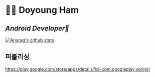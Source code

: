 # 👨‍💻 Doyoung Ham

## _Android Developer📱_

  
  [![Anurag's github stats](https://github-readme-stats.vercel.app/api?username=onxmoreplz)](https://github.com/anuraghazra/github-readme-stats)
  
  
  ## 퍼블리싱
  https://play.google.com/store/apps/details?id=com.googleplay.yorijori
       
  
  
  
  <!--
  ## 경력
  | 기 간 | 내용 |
  | ------ | ------ |
  | 2019 ~ | 공군 |
  |  |  |
  -->

